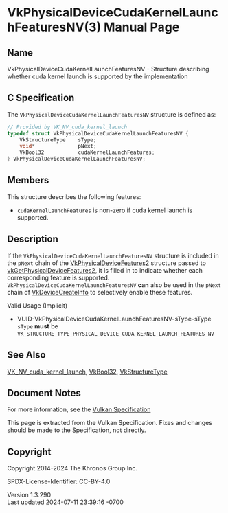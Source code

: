 # VkPhysicalDeviceCudaKernelLaunchFeaturesNV(3) Manual Page

## Name

VkPhysicalDeviceCudaKernelLaunchFeaturesNV - Structure describing
whether cuda kernel launch is supported by the implementation



## <a href="#_c_specification" class="anchor"></a>C Specification

The `VkPhysicalDeviceCudaKernelLaunchFeaturesNV` structure is defined
as:

``` c
// Provided by VK_NV_cuda_kernel_launch
typedef struct VkPhysicalDeviceCudaKernelLaunchFeaturesNV {
    VkStructureType    sType;
    void*              pNext;
    VkBool32           cudaKernelLaunchFeatures;
} VkPhysicalDeviceCudaKernelLaunchFeaturesNV;
```

## <a href="#_members" class="anchor"></a>Members

This structure describes the following features:

- <span id="features-cudaKernelLaunchFeatures"></span>
  `cudaKernelLaunchFeatures` is non-zero if cuda kernel launch is
  supported.

## <a href="#_description" class="anchor"></a>Description

If the `VkPhysicalDeviceCudaKernelLaunchFeaturesNV` structure is
included in the `pNext` chain of the
[VkPhysicalDeviceFeatures2](https://registry.khronos.org/vulkan/specs/1.3-extensions/man/html/VkPhysicalDeviceFeatures2.html) structure
passed to
[vkGetPhysicalDeviceFeatures2](https://registry.khronos.org/vulkan/specs/1.3-extensions/man/html/vkGetPhysicalDeviceFeatures2.html), it is
filled in to indicate whether each corresponding feature is supported.
`VkPhysicalDeviceCudaKernelLaunchFeaturesNV` **can** also be used in the
`pNext` chain of [VkDeviceCreateInfo](https://registry.khronos.org/vulkan/specs/1.3-extensions/man/html/VkDeviceCreateInfo.html) to
selectively enable these features.

Valid Usage (Implicit)

- <a href="#VUID-VkPhysicalDeviceCudaKernelLaunchFeaturesNV-sType-sType"
  id="VUID-VkPhysicalDeviceCudaKernelLaunchFeaturesNV-sType-sType"></a>
  VUID-VkPhysicalDeviceCudaKernelLaunchFeaturesNV-sType-sType  
  `sType` **must** be
  `VK_STRUCTURE_TYPE_PHYSICAL_DEVICE_CUDA_KERNEL_LAUNCH_FEATURES_NV`

## <a href="#_see_also" class="anchor"></a>See Also

[VK_NV_cuda_kernel_launch](https://registry.khronos.org/vulkan/specs/1.3-extensions/man/html/VK_NV_cuda_kernel_launch.html),
[VkBool32](https://registry.khronos.org/vulkan/specs/1.3-extensions/man/html/VkBool32.html), [VkStructureType](https://registry.khronos.org/vulkan/specs/1.3-extensions/man/html/VkStructureType.html)

## <a href="#_document_notes" class="anchor"></a>Document Notes

For more information, see the <a
href="https://registry.khronos.org/vulkan/specs/1.3-extensions/html/vkspec.html#VkPhysicalDeviceCudaKernelLaunchFeaturesNV"
target="_blank" rel="noopener">Vulkan Specification</a>

This page is extracted from the Vulkan Specification. Fixes and changes
should be made to the Specification, not directly.

## <a href="#_copyright" class="anchor"></a>Copyright

Copyright 2014-2024 The Khronos Group Inc.

SPDX-License-Identifier: CC-BY-4.0

Version 1.3.290  
Last updated 2024-07-11 23:39:16 -0700
